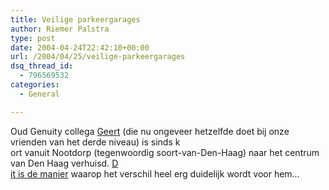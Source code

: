 ```yaml
---
title: Veilige parkeergarages
author: Riemer Palstra
type: post
date: 2004-04-24T22:42:10+00:00
url: /2004/04/25/veilige-parkeergarages
dsq_thread_id:
  - 796569532
categories:
  - General

---
```

Oud Genuity collega [Geert][1] (die nu ongeveer hetzelfde doet bij onze vrienden van het derde niveau) is sinds k  
ort vanuit Nootdorp (tegenwoordig soort-van-Den-Haag) naar het centrum van Den Haag verhuisd. [D  
it is de manier][2] waarop het verschil heel erg duidelijk wordt voor hem&#8230;

 [1]: http://home.wanadoo.nl/geertvalk/
 [2]: http://home.wanadoo.nl/geertvalk/Images/broken.jpg